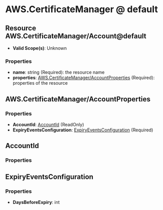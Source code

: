 # AWS.CertificateManager @ default

## Resource AWS.CertificateManager/Account@default
* **Valid Scope(s)**: Unknown
### Properties
* **name**: string (Required): the resource name
* **properties**: [AWS.CertificateManager/AccountProperties](#awscertificatemanageraccountproperties) (Required): properties of the resource

## AWS.CertificateManager/AccountProperties
### Properties
* **AccountId**: [AccountId](#accountid) (ReadOnly)
* **ExpiryEventsConfiguration**: [ExpiryEventsConfiguration](#expiryeventsconfiguration) (Required)

## AccountId
### Properties

## ExpiryEventsConfiguration
### Properties
* **DaysBeforeExpiry**: int

